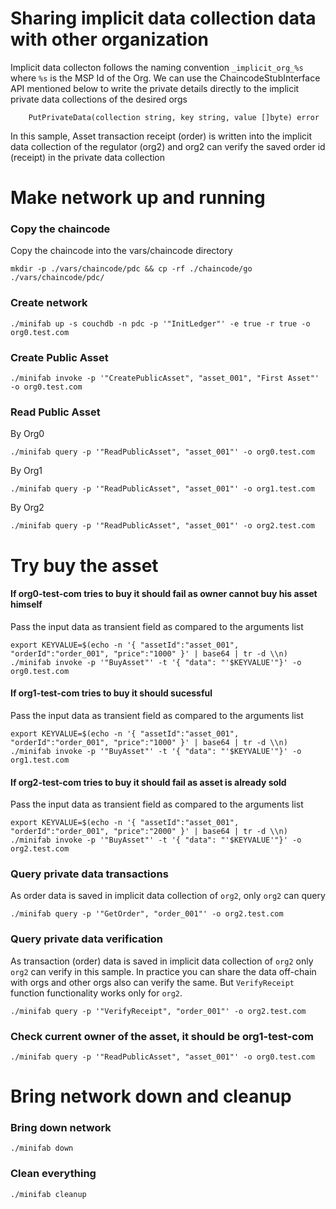 # Sharing implicit data collection data with other organization
Implicit data collecton follows the naming convention `_implicit_org_%s` where `%s` is the MSP Id of the Org.
We can use the ChaincodeStubInterface API mentioned below to write the private details directly to the implicit private 
data collections of the desired orgs

```
	PutPrivateData(collection string, key string, value []byte) error
```

In this sample, Asset transaction receipt (order) is written into the implicit data collection of 
the regulator (org2) and org2 can verify the saved order id (receipt) in the private data collection


#
# Make network up and running

### Copy the chaincode
Copy the chaincode into the vars/chaincode directory

```
mkdir -p ./vars/chaincode/pdc && cp -rf ./chaincode/go ./vars/chaincode/pdc/
```

### Create network
```
./minifab up -s couchdb -n pdc -p '"InitLedger"' -e true -r true -o org0.test.com
```

### Create Public Asset
```
./minifab invoke -p '"CreatePublicAsset", "asset_001", "First Asset"' -o org0.test.com
```

### Read Public Asset
By Org0
```
./minifab query -p '"ReadPublicAsset", "asset_001"' -o org0.test.com
```

By Org1
```
./minifab query -p '"ReadPublicAsset", "asset_001"' -o org1.test.com
```

By Org2
```
./minifab query -p '"ReadPublicAsset", "asset_001"' -o org2.test.com
```

#
# Try buy the asset

#### If org0-test-com tries to buy it should fail as owner cannot buy his asset himself
Pass the input data as transient field as compared to the arguments list
```
export KEYVALUE=$(echo -n '{ "assetId":"asset_001", "orderId":"order_001", "price":"1000" }' | base64 | tr -d \\n)
./minifab invoke -p '"BuyAsset"' -t '{ "data": "'$KEYVALUE'"}' -o org0.test.com
```

#### If org1-test-com tries to buy it should sucessful
Pass the input data as transient field as compared to the arguments list
```
export KEYVALUE=$(echo -n '{ "assetId":"asset_001", "orderId":"order_001", "price":"1000" }' | base64 | tr -d \\n)
./minifab invoke -p '"BuyAsset"' -t '{ "data": "'$KEYVALUE'"}' -o org1.test.com
```

#### If org2-test-com tries to buy it should fail as asset is already sold
Pass the input data as transient field as compared to the arguments list
```
export KEYVALUE=$(echo -n '{ "assetId":"asset_001", "orderId":"order_001", "price":"2000" }' | base64 | tr -d \\n)
./minifab invoke -p '"BuyAsset"' -t '{ "data": "'$KEYVALUE'"}' -o org2.test.com
```

### Query private data transactions
As order data is saved in implicit data collection of `org2`, only `org2` can query
```
./minifab query -p '"GetOrder", "order_001"' -o org2.test.com
```

### Query private data verification
As transaction (order) data is saved in implicit data collection of `org2` only `org2` can verify in this sample.
In practice you can share the data off-chain with orgs and other orgs also can verify the same.
But `VerifyReceipt` function functionality works only for `org2`.
```
./minifab query -p '"VerifyReceipt", "order_001"' -o org2.test.com
```

### Check current owner of the asset, it should be org1-test-com
```
./minifab query -p '"ReadPublicAsset", "asset_001"' -o org0.test.com
```

#
# Bring network down and cleanup

### Bring down network
```
./minifab down
```

### Clean everything
```
./minifab cleanup
```